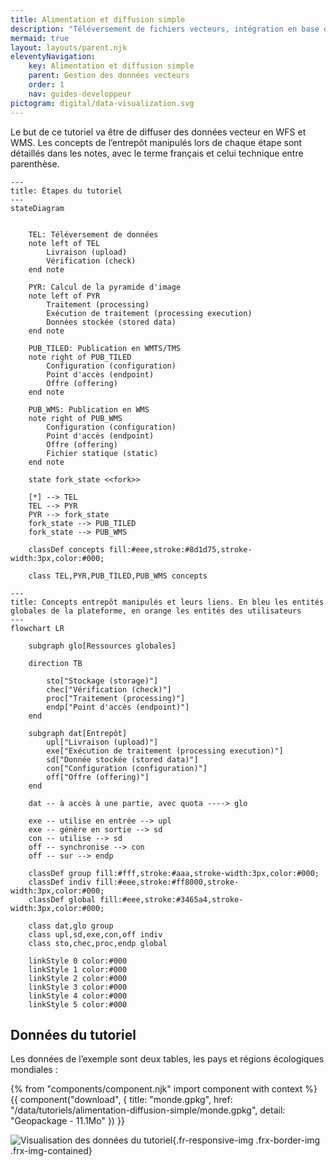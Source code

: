 ```yaml
---
title: Alimentation et diffusion simple
description: "Téléversement de fichiers vecteurs, intégration en base de données, diffusion en WMS et WFS "
mermaid: true
layout: layouts/parent.njk
eleventyNavigation:
    key: Alimentation et diffusion simple
    parent: Gestion des données vecteurs
    order: 1
    nav: guides-developpeur
pictogram: digital/data-visualization.svg
---
```


Le but de ce tutoriel va être de diffuser des données vecteur en WFS et WMS. Les concepts de l’entrepôt manipulés lors de chaque étape sont détaillés dans les notes, avec le terme français et celui technique entre parenthèse.

```mermaid
---
title: Étapes du tutoriel
---
stateDiagram


    TEL: Téléversement de données
    note left of TEL
        Livraison (upload)
        Vérification (check)
    end note

    PYR: Calcul de la pyramide d'image
    note left of PYR
        Traitement (processing)
        Exécution de traitement (processing execution)
        Données stockée (stored data)
    end note

    PUB_TILED: Publication en WMTS/TMS
    note right of PUB_TILED
        Configuration (configuration)
        Point d'accès (endpoint)
        Offre (offering)
    end note

    PUB_WMS: Publication en WMS
    note right of PUB_WMS
        Configuration (configuration)
        Point d'accès (endpoint)
        Offre (offering)
        Fichier statique (static)
    end note

    state fork_state <<fork>>

    [*] --> TEL
    TEL --> PYR
    PYR --> fork_state
    fork_state --> PUB_TILED
    fork_state --> PUB_WMS

    classDef concepts fill:#eee,stroke:#8d1d75,stroke-width:3px,color:#000;

    class TEL,PYR,PUB_TILED,PUB_WMS concepts
```

```mermaid
---
title: Concepts entrepôt manipulés et leurs liens. En bleu les entités globales de la plateforme, en orange les entités des utilisateurs
---
flowchart LR

	subgraph glo[Ressources globales]

    direction TB

        sto["Stockage (storage)"]
        chec["Vérification (check)"]
        proc["Traitement (processing)"]
        endp["Point d'accès (endpoint)"]
    end

	subgraph dat[Entrepôt]
        upl["Livraison (upload)"]
        exe["Exécution de traitement (processing execution)"]
        sd["Donnée stockée (stored data)"]
        con["Configuration (configuration)"]
        off["Offre (offering)"]
	end

    dat -- à accès à une partie, avec quota ----> glo

    exe -- utilise en entrée --> upl
    exe -- génère en sortie --> sd
    con -- utilise --> sd
    off -- synchronise --> con
    off -- sur --> endp

    classDef group fill:#fff,stroke:#aaa,stroke-width:3px,color:#000;
    classDef indiv fill:#eee,stroke:#ff8000,stroke-width:3px,color:#000;
	classDef global fill:#eee,stroke:#3465a4,stroke-width:3px,color:#000;

    class dat,glo group
    class upl,sd,exe,con,off indiv
    class sto,chec,proc,endp global

    linkStyle 0 color:#000
    linkStyle 1 color:#000
    linkStyle 2 color:#000
    linkStyle 3 color:#000
    linkStyle 4 color:#000
    linkStyle 5 color:#000
```

## Données du tutoriel

Les données de l’exemple sont deux tables, les pays et régions écologiques mondiales :

{% from "components/component.njk" import component with context %}
{{ component("download", {
    title: "monde.gpkg",
    href: "/data/tutoriels/alimentation-diffusion-simple/monde.gpkg",
    detail: "Geopackage - 11.1Mo"
}) }}

![Visualisation des données du tutoriel](/img/guides-developpeur/vecteur/donnees_presentation_vecteur.png){.fr-responsive-img .frx-border-img .frx-img-contained}
